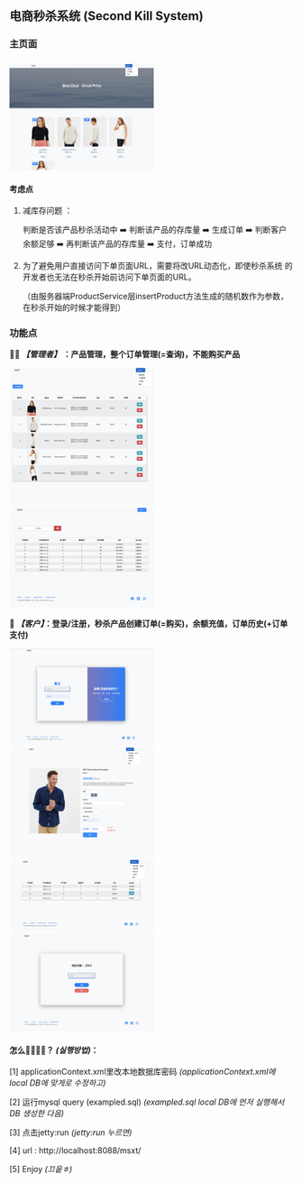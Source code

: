 ## 电商秒杀系统 (Second Kill System)

### 主页面

##### 

<img src="./captureImage/admin-main.png" alt="主页面" style="zoom: 25%;" />



#### 考虑点

1. 减库存问题 ：

   判断是否该产品秒杀活动中 ➡️ 判断该产品的存库量 ➡️ 生成订单 ➡️ 判断客户余额足够 ➡️ 再判断该产品的存库量 ➡️ 支付，订单成功

   

2. 为了避免用户直接访问下单⻚面URL，需要将改URL动态化，即使秒杀系统 的开发者也无法在秒杀开始前访问下单⻚面的URL。

   （由服务器端ProductService层insertProduct方法生成的随机数作为参数，在秒杀开始的时候才能得到）



### 功能点

**👨‍💻 *【管理者】* ：产品管理，整个订单管理(=查询)，不能购买产品**

<img src="./captureImage/admin-productManage.png" alt="产品管理" style="zoom: 25%;" />

<img src="./captureImage/admin-orderList.png" alt="订单管理" style="zoom: 25%;" />



**🤑 *【客户】*：登录/注册，秒杀产品创建订单(=购买)，余额充值，订单历史(+订单支付)**

<img src="./captureImage/user-login.png" alt="登录/注册" style="zoom: 25%;" />

<img src="./captureImage/user-order.png" alt="创建订单" style="zoom: 25%;" />

<img src="./captureImage/user-orderList.png" alt="订单历史" style="zoom: 25%;" />

<img src="./captureImage/user-charge.png" alt="余额充值" style="zoom: 25%;" />







#### 怎么🏃‍♂️🏃‍♀️？ *(실행방법)*：

[1] applicationContext.xml里改本地数据库密码 *(applicationContext.xml에 local DB에 맞게로 수정하고)*

[2] 运行mysql query (exampled.sql) *(exampled.sql local DB에 먼저 실행해서 DB 생성한 다음)*

[3] 点击jetty:run *(jetty:run 누르면)*

[4] url : http://localhost:8088/msxt/

[5] Enjoy *(끄읕ㅎ)*

